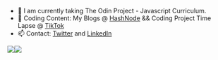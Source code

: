 - 🔭 I am currently taking The Odin Project - Javascript Curriculum.
- 🌱 Coding Content: My Blogs @ [HashNode](https://norfkorean.hashnode.dev/) && Coding Project Time Lapse @ [TikTok](https://www.tiktok.com/@norfkorean)
- 📫 Contact: [Twitter](https://twitter.com/norfkorean) and [LinkedIn](https://www.linkedin.com/in/ji-young-park-457a96a1/)

  

<img src="https://github-readme-stats.vercel.app/api/top-langs/?username=norfkorean&theme=dark&hide_langs_below=1"><img src="https://github-readme-stats.vercel.app/api?username=norfkorean&&show_icons=true&title_color=ffffff&icon_color=bb2acf&text_color=daf7dc&bg_color=151515">




<!-- - 👯 I'm looking to collaborate on any project to improve my experience. -->
<!-- - 🤔 I'm looking for help with any javascript problems. -->
<!-- [![Twitter : norfkorean](https://img.shields.io/twitter/follow/norfkorean?style=social)](https://twitter.com/norfkorean)
 -->
<!--  💬 -->
<!--  ⚡ -->
<!-- [Instagram](https://instagram.com/bboyji_) -->
